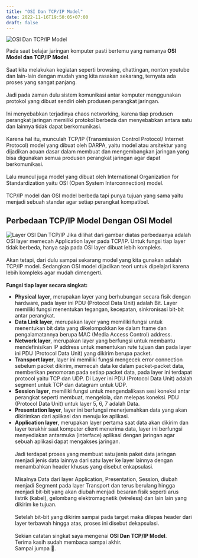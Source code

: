 ```yaml
---
title: "OSI Dan TCP/IP Model"
date: 2022-11-16T19:50:05+07:00
draft: false
---
```


![OSI Dan TCP/IP Model](/img/networking/osi-tcpip-model/0.png "OSI Dan TCP/IP Model")

Pada saat belajar jaringan komputer pasti bertemu yang namanya **OSI Model dan TCP/IP Model**.  
\
Saat kita melakukan kegiatan seperti browsing, chattingan, nonton youtube dan lain-lain dengan mudah yang kita rasakan sekarang, ternyata ada proses yang sangat panjang.  
\
Jadi pada zaman dulu sistem komunikasi antar komputer menggunakan protokol yang dibuat sendiri oleh produsen perangkat jaringan.  
\
Ini menyebabkan terjadinya chaos networking, karena tiap produsen perangkat jaringan memiliki protokol berbeda dan menyebabkan antara satu dan lainnya tidak dapat berkomunikasi.  
\
Karena hal itu, munculah TCP/IP (Transmission Control Protocol/ Internet Protocol) model yang dibuat oleh DARPA, yaitu model atau arsitektur yang dijadikan acuan dasar dalam membuat dan mengembangkan jaringan yang bisa digunakan semua produsen perangkat jaringan agar dapat berkomunikasi.  
\
Lalu muncul juga model yang dibuat oleh International Organization for Standardization yaitu OSI (Open System Interconnection) model.  
\
TCP/IP model dan OSI model berbeda tapi punya tujuan yang sama yaitu menjadi sebuah standar agar setiap perangkat kompatibel.  

## Perbedaan TCP/IP Model Dengan OSI Model
![Layer OSI Dan TCP/IP](/img/networking/osi-tcpip-model/1.png "Layer OSI Dan TCP/IP")
Jika dilihat dari gambar diatas perbedaanya adalah OSI layer memecah Application layer pada TCP/IP. Untuk fungsi tiap layer tidak berbeda, hanya saja pada OSI layer dibuat lebih kompleks.  
\
Akan tetapi, dari dulu sampai sekarang model yang kita gunakan adalah TCP/IP model. Sedangkan OSI model dijadikan teori untuk dipelajari karena lebih kompleks agar mudah dimengerti.  
\
**Fungsi tiap layer secara singkat:**  
- **Physical layer**, merupakan layer yang berhubungan secara fisik dengan hardware, pada layer ini PDU (Protocol Data Unit) adalah Bit. Layer memiliki fungsi menentukan tegangan, kecepatan, sinkronisasi bit-bit antar perangkat.  
- **Data Link layer**, merupakan layer yang memiliki fungsi untuk menentukan bit data yang dikelompokkan ke dalam frame dan pengalamatannya berupa MAC (Media Access Control) address.  
- **Network layer**, merupakan layer yang berfungsi untuk membantu mendefinisikan IP address untuk menentukan rute tujuan dan pada layer ini PDU (Protocol Data Unit) yang dikirim berupa packet.  
- **Transport layer**, layer ini memiliki fungsi mengecek error connection sebelum packet dikirim, memecah data ke dalam packet-packet data, memberikan penomoran pada setiap packet data, pada layer ini terdapat protocol yaitu TCP dan UDP. Di Layer ini PDU (Protocol Data Unit) adalah segment untuk TCP dan datagram untuk UDP.
- **Session layer**, memiliki fungsi untuk mengendalikasn sesi koneksi antar perangkat seperti membuat, mengelola, dan melepas koneksi. PDU (Protocol Data Unit) untuk layer 5, 6, 7 adalah Data.
- **Presentation layer**, layer ini berfungsi menerjemahkan data yang akan dikirimkan dari aplikasi dan menuju ke aplikasi.  
- **Application layer**, merupakan layer pertama saat data akan dikirim dan layer terakhir saat komputer client menerima data, layer ini berfungsi menyediakan antarmuka (interface) aplikasi dengan jaringan agar sebuah aplikasi dapat mengakses jaringan.  
\
Jadi terdapat proses yang membuat satu jenis paket data jaringan menjadi jenis data lainnya dari satu layer ke layer lainnya dengan menambahkan header khusus yang disebut enkapsulasi.  
\
Misalnya Data dari layer Application, Presentation, Session, diubah menjadi Segment pada layer Transport dan terus berulang hingga menjadi bit-bit yang akan diubah menjadi besaran fisik seperti arus listrik (kabel), gelombang elektromagnetik (wireless) dan lain lain yang dikirim ke tujuan.  
\
Setelah bit-bit yang dikirim sampai pada target maka dilepas header dari layer terbawah hingga atas, proses ini disebut dekapsulasi.  
\
Sekian catatan singkat saya mengenai **OSI Dan TCP/IP Model**.  
Terima kasih sudah membaca sampai akhir.  
Sampai jumpa :wave:.